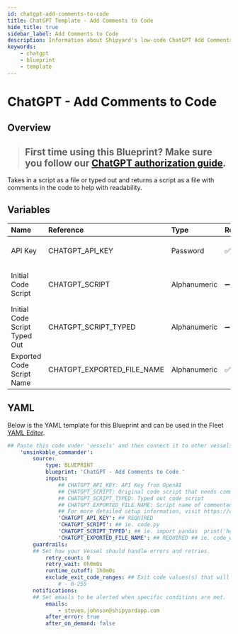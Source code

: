 ```yaml
---
id: chatgpt-add-comments-to-code
title: ChatGPT Template - Add Comments to Code
hide_title: true
sidebar_label: Add Comments to Code
description: Information about Shipyard's low-code ChatGPT Add Comments to Code blueprint. Adds comments to code scripts. 
keywords:
    - chatgpt
    - blueprint
    - template
---
```


# ChatGPT - Add Comments to Code

## Overview
> ## **First time using this Blueprint? Make sure you follow our [ChatGPT authorization guide](https://www.shipyardapp.com/docs/blueprint-library/chatgpt/chatgpt-authorization/)**.


Takes in a script as a file or typed out and returns a script as a file with comments in the code to help with readability. 

## Variables

| Name | Reference | Type | Required | Default | Options | Description |
|:-----|:----------|:-----|:---------|:--------|:--------|:------------|
| API Key | CHATGPT_API_KEY  | Password |:white_check_mark: | - | - | API Key from OpenAI |
| Initial Code Script | CHATGPT_SCRIPT  | Alphanumeric |:heavy_minus_sign: | - | - | Original code script that needs commenting |
| Initial Code Script Typed Out | CHATGPT_SCRIPT_TYPED  | Alphanumeric |:heavy_minus_sign: | - | - | Typed out code script |
| Exported Code Script Name | CHATGPT_EXPORTED_FILE_NAME  | Alphanumeric |:white_check_mark: | - | - | Script name of commented code |

## YAML
Below is the YAML template for this Blueprint and can be used in the Fleet [YAML Editor](../../reference/fleets/yaml-editor.md).
```yaml
## Paste this code under 'vessels' and then connect it to other vessels under 'connections'
    'unsinkable_commander':
        source:
            type: BLUEPRINT
            blueprint: 'ChatGPT - Add Comments to Code '
            inputs: 
                ## CHATGPT_API_KEY: API Key from OpenAI
                ## CHATGPT_SCRIPT: Original code script that needs commenting
                ## CHATGPT_SCRIPT_TYPED: Typed out code script
                ## CHATGPT_EXPORTED_FILE_NAME: Script name of commented code
                ## For more detailed setup information, visit https://www.shipyardapp.com/docs/blueprint-library/chatgpt#add-comments-to-code-blueprint
                'CHATGPT_API_KEY': ## REQUIRED
                'CHATGPT_SCRIPT': ## ie. code.py
                'CHATGPT_SCRIPT_TYPED': ## ie. import pandas  print('hello sailor!')
                'CHATGPT_EXPORTED_FILE_NAME': ## REQUIRED ## ie. code_with_script.py
        guardrails:
        ## Set how your Vessel should handle errors and retries.
            retry_count: 0
            retry_wait: 0h0m0s
            runtime_cutoff: 1h0m0s
            exclude_exit_code_ranges: ## Exit code values(s) that will not be retried if encountered during a Voyage.
                # - 0-255
        notifications: 
        ## Set emails to be alerted when specific conditions are met.
            emails:
                - steven.johnson@shipyardapp.com
            after_error: true
            after_on_demand: false
```
